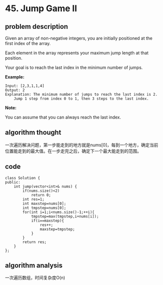 # 45. Jump Game II

## problem description

Given an array of non-negative integers, you are initially positioned at the first index of the array.

Each element in the array represents your maximum jump length at that position.

Your goal is to reach the last index in the minimum number of jumps.

**Example:**

```text
Input: [2,3,1,1,4]
Output: 2
Explanation: The minimum number of jumps to reach the last index is 2.
    Jump 1 step from index 0 to 1, then 3 steps to the last index.
```

**Note:**

You can assume that you can always reach the last index.

## algorithm thought

一次遍历解决问题，第一步能走到的地方就是nums\[0\]，每到一个地方，确定当前位置能走到的最大值。在一步走完之后，确定下一个最大能走到的范围。

## code

```text
class Solution {
public:
    int jump(vector<int>& nums) {
        if(nums.size()<2)
            return 0;
        int res=1;
        int maxstep=nums[0];
        int tmpstep=nums[0];
        for(int i=1;i<nums.size()-1;++i){
            tmpstep=max(tmpstep,i+nums[i]);
            if(i==maxstep){
                res++;
                maxstep=tmpstep;
            }
        }
        return res;
    }
};
```

## algorithm analysis

一次遍历数组，时间复杂度O\(n\)

